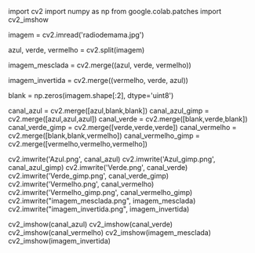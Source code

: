 
import cv2
import numpy as np
from google.colab.patches import cv2_imshow

imagem = cv2.imread('radiodemama.jpg')

azul, verde, vermelho = cv2.split(imagem)

imagem_mesclada = cv2.merge((azul, verde, vermelho))

imagem_invertida = cv2.merge((vermelho, verde, azul))

blank = np.zeros(imagem.shape[:2], dtype='uint8')

canal_azul = cv2.merge([azul,blank,blank])
canal_azul_gimp = cv2.merge([azul,azul,azul])
canal_verde = cv2.merge([blank,verde,blank])
canal_verde_gimp = cv2.merge([verde,verde,verde])
canal_vermelho = cv2.merge([blank,blank,vermelho])
canal_vermelho_gimp = cv2.merge([vermelho,vermelho,vermelho])

cv2.imwrite('Azul.png', canal_azul)
cv2.imwrite('Azul_gimp.png', canal_azul_gimp)
cv2.imwrite('Verde.png', canal_verde)
cv2.imwrite('Verde_gimp.png', canal_verde_gimp)
cv2.imwrite('Vermelho.png', canal_vermelho)
cv2.imwrite('Vermelho_gimp.png', canal_vermelho_gimp)
cv2.imwrite("imagem_mesclada.png", imagem_mesclada)
cv2.imwrite("imagem_invertida.png", imagem_invertida)

cv2_imshow(canal_azul)
cv2_imshow(canal_verde)
cv2_imshow(canal_vermelho)
cv2_imshow(imagem_mesclada)
cv2_imshow(imagem_invertida)
     
